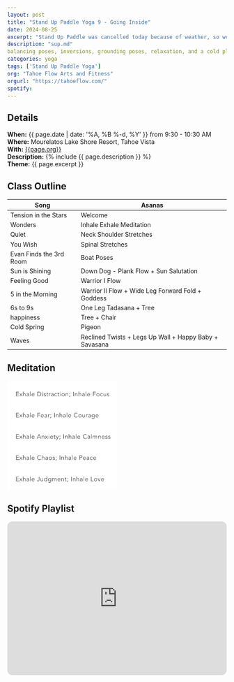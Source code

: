 ```yaml
---
layout: post
title: "Stand Up Paddle Yoga 9 - Going Inside"
date: 2024-08-25
excerpt: "Stand Up Paddle was cancelled today because of weather, so we went inside for yoga with a view of the lake to stay warm and cosy."
description: "sup.md"
balancing poses, inversions, grounding poses, relaxation, and a cold plunge."
categories: yoga
tags: ['Stand Up Paddle Yoga']
org: "Tahoe Flow Arts and Fitness"
orgurl: "https://tahoeflow.com/"
spotify: 
---
```


## Details

**When:** {{ page.date | date: '%A, %B %-d, %Y' }} from 9:30 - 10:30 AM    
**Where:** Mourelatos Lake Shore Resort, Tahoe Vista     
**With:** [{{page.org}}]({{page.orgurl}})      
**Description:** {% include {{ page.description }} %}   
**Theme:** {{ page.excerpt }}         

## Class Outline

Song | Asanas   
---- | ----
Tension in the Stars | Welcome 
Wonders | Inhale Exhale Meditation
Quiet |  Neck Shoulder Stretches 
You Wish | Spinal Stretches 
Evan Finds the 3rd Room | Boat Poses
Sun is Shining | Down Dog - Plank Flow + Sun Salutation
Feeling Good | Warrior I Flow
5 in the Morning | Warrior II Flow + Wide Leg Forward Fold + Goddess 
6s to 9s | One Leg Tadasana + Tree 
happiness | Tree + Chair 
Cold Spring | Pigeon 
Waves | Reclined Twists + Legs Up Wall + Happy Baby + Savasana 

## Meditation

<img src="/images/yoga/inhaleexhale.png" alt="review" width="50%" align="center"/>


## Spotify Playlist

<iframe style="border-radius:12px" src="https://open.spotify.com/embed/playlist/1rOJ6CxsoAOD0InBISaRkz?utm_source=generator" width="100%" height="352" frameBorder="0" allowfullscreen="" allow="autoplay; clipboard-write; encrypted-media; fullscreen; picture-in-picture" loading="lazy"></iframe>  



